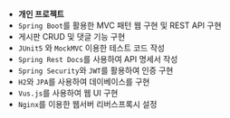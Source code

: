 - **개인 프로젝트**
- `Spring Boot`를 활용한 MVC 패턴 웹 구현 및 REST API 구현
- 게시판 CRUD 및 댓글 기능 구현
- `JUnit5` 와 `MockMVC` 이용한 테스트 코드 작성
- `Spring Rest Docs`를 사용하여 API 명세서 작성
- `Spring Security`와 `JWT`를 활용하여 인증 구현
- `H2`와 `JPA`를 사용하여 데이베이스를 구현
- `Vus.js`를 사용하여 웹 UI 구현
- `Nginx`를 이용한 웹서버 리버스프록시 설정